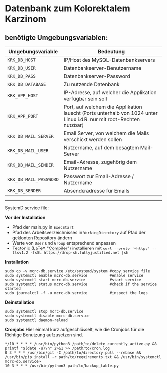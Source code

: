 # Datenbank zum Kolorektalem Karzinom

## benötigte Umgebungsvariablen:

| Umgebungsvariable     | Bedeutung                                                                                                            |
| --------------------- | -------------------------------------------------------------------------------------------------------------------- |
| `KRK_DB_HOST`         | IP/Host des MySQL-Datenbankservers                                                                                   |
| `KRK_DB_USER`         | Datenbankserver-Benutzername                                                                                         |
| `KRK_DB_PASS`         | Datenbankserver-Password                                                                                             |
| `KRK_DB_DATABASE`     | Zu nutzende Datenbank                                                                                                |
| `KRK_APP_HOST`        | IP-Adresse, auf welcher die Applikation verfügbar sein soll                                                          |
| `KRK_APP_PORT`        | Port, auf welchem die Applikation lauscht (Ports unterhalb von 1024 unter Linux i.d.R. nur mit root-Rechten nutzbar) |
| `KRK_DB_MAIL_SERVER`  | Email Server, von welchem die Mails verschickt werden sollen                                                         |
| `KRK_DB_MAIL_USER`    | Nutzername, auf dem besagtem Mail-Server                                                                             |
| `KRK_DB_MAIL_SENDER`  | Email-Adresse, zugehörig dem Nutzername                                                                              |
| `KRK_DB_MAIL_PASSWORD`| Passwort zur Email-Adresse / Nutzername                                                                              |
| `KRK_DB_SENDER`       | Absenderadresse für Emails
---

SystemD service file:

**Vor der Installation**
- Pfad der main.py in `ExecStart`
- Pfad des Arbeitsverzeichnisses in `WorkingDirectory` auf Pfad der geklonten Repository ändern
- Werte von `User` und `Group` entsprechend anpassen
- [Tectonic (LaTeX "Compiler")](https://tectonic-typesetting.github.io/en-US/index.html) installieren mit `curl --proto '=https' --tlsv1.2 -fsSL https://drop-sh.fullyjustified.net |sh`


**Installation**
```
sudo cp -v mcrc-db.service /etc/systemd/system #copy service file
sudo systemctl enable mcrc-db.service          #enable service
sudo systemctl start mcrc-db.service           #start service
sudo systemctl status mcrc-db.service          #check if the service started
sudo journalctl -f -u mcrc-db.service          #inspect the logs
```
**Deinstallation**
```
sudo systemctl stop mcrc-db.service
sudo systemctl disable mcrc-db.service
sudo systemctl daemon-reload
```

**Cronjobs**
Hier einmal kurz aufgeschlüsselt, wie die Cronjobs für die Richtige Benutzung aufzusetzen sind.
```
*/10 * * * * /usr/bin/python3 /path/to/delete_currently_active.py && printf "$(date -u)\n" 2>&1 >> /path/to/cron.log
0 3 * * * /usr/bin/git -C /path/to/directory pull --rebase && /usr/bin/pip install -r path/to/requirements.txt && /usr/bin/systemctl mcrc-db.service>
10 3 * * * /usr/bin/python3 path/to/backup_table.py
```
